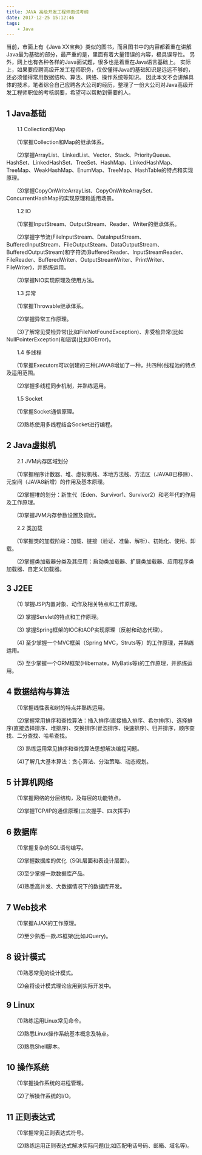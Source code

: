 ```yaml
---
title: JAVA 高级开发工程师面试考纲
date: 2017-12-25 15:12:46
tags:
    - Java
---
```

当前，市面上有《Java XX宝典》类似的图书，而且图书中的内容都着重在讲解Java最为基础的部分，最严重的是，里面有着大量错误的内容，极具误导性。
另外，网上也有各种各样的Java面试题，很多也是着重在Java语言基础上。
实际上，如果要应聘高级开发工程师职务，仅仅懂得Java的基础知识是远远不够的，还必须懂得常用数据结构、算法、网络、操作系统等知识。
因此本文不会讲解具体的技术，笔者综合自己应聘各大公司的经历，整理了一份大公司对Java高级开发工程师职位的考核纲要，希望可以帮助到需要的人。
<!--more-->
## 1 Java基础
　　1.1 Collection和Map

　　(1)掌握Collection和Map的继承体系。

　　(2)掌握ArrayList、LinkedList、Vector、Stack、PriorityQueue、HashSet、LinkedHashSet、TreeSet、HashMap、LinkedHashMap、TreeMap、WeakHashMap、EnumMap、TreeMap、HashTable的特点和实现原理。

　　(3)掌握CopyOnWriteArrayList、CopyOnWriteArraySet、ConcurrentHashMap的实现原理和适用场景。

　　1.2 IO

　　(1)掌握InputStream、OutputStream、Reader、Writer的继承体系。

　　(2)掌握字节流(FileInputStream、DataInputStream、BufferedInputStream、FileOutputSteam、DataOutputStream、BufferedOutputStream)和字符流(BufferedReader、InputStreamReader、FileReader、BufferedWriter、OutputStreamWriter、PrintWriter、FileWriter)，并熟练运用。

　　(3)掌握NIO实现原理及使用方法。

　　1.3 异常

　　(1)掌握Throwable继承体系。

　　(2)掌握异常工作原理。

　　(3)了解常见受检异常(比如FileNotFoundException)、非受检异常(比如NullPointerException)和错误(比如IOError)。

　　1.4 多线程

　　(1)掌握Executors可以创建的三种(JAVA8增加了一种，共四种)线程池的特点及适用范围。

　　(2)掌握多线程同步机制，并熟练运用。

　　1.5 Socket

　　(1)掌握Socket通信原理。

　　(2)熟练使用多线程结合Socket进行编程。

## 2 Java虚拟机

　　2.1 JVM内存区域划分

　　(1)掌握程序计数器、堆、虚拟机栈、本地方法栈、方法区（JAVA8已移除）、元空间（JAVA8新增）的作用及基本原理。

　　(2)掌握堆的划分：新生代（Eden、Survivor1、Survivor2）和老年代的作用及工作原理。

　　(3)掌握JVM内存参数设置及调优。

　　2.2 类加载

　　(1)掌握类的加载阶段：加载、链接（验证、准备、解析）、初始化、使用、卸载。

　　(2)掌握类加载器分类及其应用：启动类加载器、扩展类加载器、应用程序类加载器、自定义加载器。

## 3 J2EE

　　(1) 掌握JSP内置对象、动作及相关特点和工作原理。

　　(2) 掌握Servlet的特点和工作原理。

　　(3) 掌握Spring框架的IOC和AOP实现原理（反射和动态代理）。

　　(4) 至少掌握一个MVC框架（Spring MVC，Struts等）的工作原理，并熟练运用。

　　(5) 至少掌握一个ORM框架(Hibernate，MyBatis等)的工作原理，并熟练运用。

## 4 数据结构与算法

　　(1)掌握线性表和树的特点并熟练运用。

　　(2)掌握常用排序和查找算法：插入排序(直接插入排序、希尔排序)、选择排序(直接选择排序、堆排序)、交换排序(冒泡排序、快速排序)、归并排序，顺序查找、二分查找、哈希查找。

　　(3) 熟练运用常见排序和查找算法思想解决编程问题。

　　(4)了解几大基本算法：贪心算法、分治策略、动态规划。

## 5 计算机网络

　　(1)掌握网络的分层结构，及每层的功能特点。

　　(2)掌握TCP/IP的通信原理(三次握手、四次挥手)

## 6 数据库

　　(1)掌握复杂的SQL语句编写。

　　(2)掌握数据库的优化（SQL层面和表设计层面）。

　　(3)至少掌握一款数据库产品。

　　(4)熟悉高并发、大数据情况下的数据库开发。

## 7 Web技术

　　(1)掌握AJAX的工作原理。

　　(2)至少熟悉一款JS框架(比如JQuery)。

## 8 设计模式

　　(1)熟悉常见的设计模式。

　　(2)会将设计模式理论应用到实际开发中。

## 9 Linux

　　(1)熟练运用Linux常见命令。

　　(2)熟悉Linux操作系统基本概念及特点。

　　(3)熟悉Shell脚本。

## 10 操作系统

　　(1)掌握操作系统的进程管理。

　　(2)了解操作系统的I/O。

## 11 正则表达式

　　(1)掌握常见正则表达式符号。

　　(2)熟练运用正则表达式解决实际问题(比如匹配电话号码、邮箱、域名等)。
